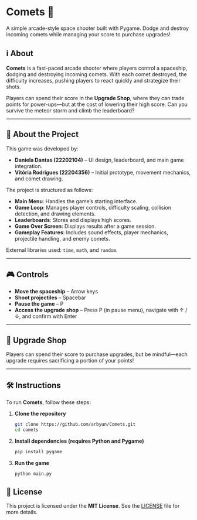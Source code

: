 # Comets 🚀  

A simple arcade-style space shooter built with Pygame. Dodge and destroy incoming comets while managing your score to purchase upgrades!  

## ℹ️ About  

**Comets** is a fast-paced arcade shooter where players control a spaceship, dodging and destroying incoming comets. With each comet destroyed, the difficulty increases, pushing players to react quickly and strategize their shots.  

Players can spend their score in the **Upgrade Shop**, where they can trade points for power-ups—but at the cost of lowering their high score. Can you survive the meteor storm and climb the leaderboard?  

---

## 📌 About the Project  

This game was developed by:  
- **Daniela Dantas (22202104)** – UI design, leaderboard, and main game integration.  
- **Vitória Rodrigues (22204356)** – Initial prototype, movement mechanics, and comet drawing.  

The project is structured as follows:  
- **Main Menu**: Handles the game’s starting interface.  
- **Game Loop**: Manages player controls, difficulty scaling, collision detection, and drawing elements.  
- **Leaderboards**: Stores and displays high scores.  
- **Game Over Screen**: Displays results after a game session.  
- **Gameplay Features**: Includes sound effects, player mechanics, projectile handling, and enemy comets.  

External libraries used: `time`, `math`, and `random`.  

---

## 🎮 Controls  

- **Move the spaceship** – Arrow keys  
- **Shoot projectiles** – Spacebar  
- **Pause the game** – P  
- **Access the upgrade shop** – Press P (in pause menu), navigate with ↑ / ↓, and confirm with Enter  

---

## 🛒 Upgrade Shop  

Players can spend their score to purchase upgrades, but be mindful—each upgrade requires sacrificing a portion of your points!  

---

## 🛠️ Instructions 

To run **Comets**, follow these steps:  

1. **Clone the repository**  
   ```sh
   git clone https://github.com/arbyun/Comets.git
   cd comets
   ```
   
2. **Install dependencies (requires Python and Pygame)**
   ```sh
   pip install pygame
   ```
3. **Run the game**
   ```sh
   python main.py
   ```

## 📜 License  

This project is licensed under the **MIT License**.  See the [LICENSE](LICENSE) file for more details.  
